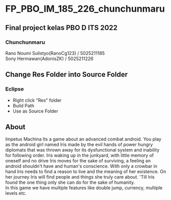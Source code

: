 # FP_PBO_IM_185_226_chunchunmaru

## Final project kelas PBO D ITS 2022 <br />
### Chunchunmaru
Rano Noumi Sulistyo(RanoCg123) / 5025211185 <br />
Sony Hermawan(AdonisZK) / 5025211226 <br />

## Change Res Folder into Source Folder
### Eclipse
- Right click "Res" folder
- Build Path
- Use as Source Folder

## About
Impetus Machina Its a game about an advanced combat android. You play as the android girl named Iris made by the evil hands of power hungry diplomats that was thrown away for its dysfunctional system and inability for following order. Iris waking up in the junkyard, with little memory of oneself and no drive Iris moves for the sake of surviving, a feeling an android shouldn't have and human's conscience. With only a crowbar in hand Iris needs to find a reason to live and the meaning of her existence. On her journey Iris will find people and things she truly care about. 'Till Iris found the one thing only she can do for the sake of humanity.
<br />
In this game we have multiple features like double jump, currency, multiple levels etc.
